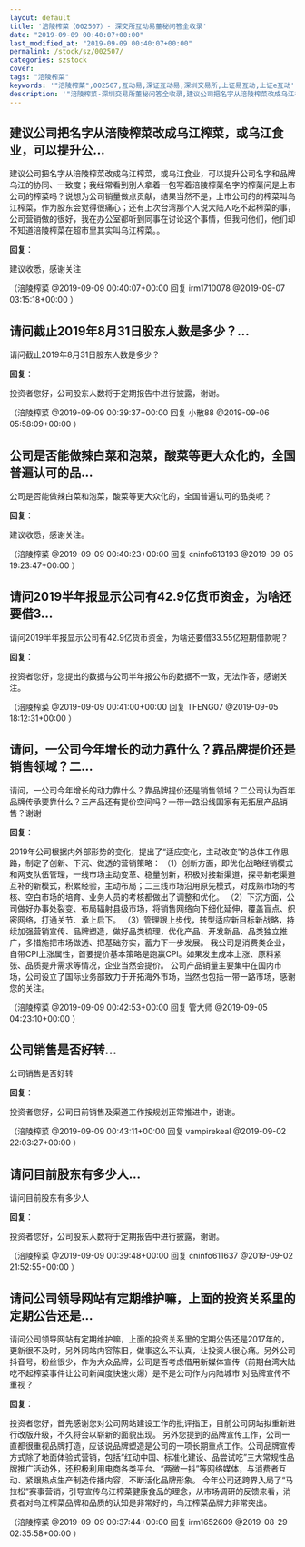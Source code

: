 ```yaml
---
layout: default
title: '涪陵榨菜（002507）- 深交所互动易董秘问答全收录'
date: "2019-09-09 00:40:07+00:00"
last_modified_at: "2019-09-09 00:40:07+00:00"
permalink: /stock/sz/002507/
categories: szstock
cover: 
tags: "涪陵榨菜"
keywords: '"涪陵榨菜",002507,互动易,深证互动易,深圳交易所,上证易互动,上证e互动'
description: '"涪陵榨菜-深圳交易所董秘问答全收录,建议公司把名字从涪陵榨菜改成乌江榨菜，或乌江食业，可以提升公司名字和品牌乌江的协同、一致度；我经常看到别人拿着一包写着涪陵榨菜名字的榨菜问是上市公司的榨菜吗？说想为公司销量做点贡献，结果当然不是，上市公司的的榨菜叫乌江榨菜，作为股东会觉得很痛心；还有上次台湾那个人说大陆人吃不起榨菜的事，公司营销做的很好，我在办公室都听到同事在讨论这个事情，但我问他们，他们却不知道涪陵榨菜在超市里其实叫乌江榨菜。。"'
---
```


## 建议公司把名字从涪陵榨菜改成乌江榨菜，或乌江食业，可以提升公...

建议公司把名字从涪陵榨菜改成乌江榨菜，或乌江食业，可以提升公司名字和品牌乌江的协同、一致度；我经常看到别人拿着一包写着涪陵榨菜名字的榨菜问是上市公司的榨菜吗？说想为公司销量做点贡献，结果当然不是，上市公司的的榨菜叫乌江榨菜，作为股东会觉得很痛心；还有上次台湾那个人说大陆人吃不起榨菜的事，公司营销做的很好，我在办公室都听到同事在讨论这个事情，但我问他们，他们却不知道涪陵榨菜在超市里其实叫乌江榨菜。。

**回复**：

建议收悉，感谢关注 

（涪陵榨菜  @2019-09-09 00:40:07+00:00 回复 irm1710078  @2019-09-07 03:15:18+00:00 ）

## 请问截止2019年8月31日股东人数是多少？...

请问截止2019年8月31日股东人数是多少？

**回复**：

投资者您好，公司股东人数将于定期报告中进行披露，谢谢。 

（涪陵榨菜  @2019-09-09 00:39:37+00:00 回复 小散88  @2019-09-06 05:58:09+00:00 ）

## 公司是否能做辣白菜和泡菜，酸菜等更大众化的，全国普遍认可的品...

公司是否能做辣白菜和泡菜，酸菜等更大众化的，全国普遍认可的品类呢？

**回复**：

建议收悉，感谢关注。 

（涪陵榨菜  @2019-09-09 00:40:23+00:00 回复 cninfo613193  @2019-09-05 19:23:47+00:00 ）

## 请问2019半年报显示公司有42.9亿货币资金，为啥还要借3...

请问2019半年报显示公司有42.9亿货币资金，为啥还要借33.55亿短期借款呢？

**回复**：

投资者您好，您提出的数据与公司半年报公布的数据不一致，无法作答，感谢关注。 

（涪陵榨菜  @2019-09-09 00:41:00+00:00 回复 TFENG07  @2019-09-05 18:12:31+00:00 ）

## 请问，一公司今年增长的动力靠什么？靠品牌提价还是销售领域？二...

请问，一公司今年增长的动力靠什么？靠品牌提价还是销售领域？二公司认为百年品牌传承要靠什么？三产品还有提价空间吗？一带一路沿线国家有无拓展产品销售？谢谢

**回复**：

2019年公司根据内外部形势的变化，提出了“适应变化，主动改变”的总体工作思路，制定了创新、下沉、做透的营销策略：
（1）创新方面，即优化战略经销模式和两支队伍管理，一线市场主动变革、稳量创新，积极对接新渠道，探寻新老渠道互补的新模式，积累经验，主动布局；二三线市场沿用原先模式，对成熟市场的考核、空白市场的培育、业务人员的考核都做出了调整和优化。
（2）下沉方面，公司做好办事处裂变、布局辐射县级市场，将销售网络向下细化延伸，覆盖盲点、织密网络，打通关节、承上启下。
（3）管理跟上步伐，转型适应新目标新战略，持续加强营销宣传、品牌塑造，做好品类梳理，优化产品、开发新品、品类独立推广，多措施把市场做透、把基础夯实，蓄力下一步发展。
我公司是消费类企业，自带CPI上涨属性，首要提价基本策略是跑赢CPI。如果发生成本上涨、原料紧张、品质提升需求等情况，企业当然会提价。
公司产品销量主要集中在国内市场，公司设立了国际业务部致力于开拓海外市场，当然也包括一带一路市场，感谢您的关注。 

（涪陵榨菜  @2019-09-09 00:42:53+00:00 回复 管大师  @2019-09-05 04:23:10+00:00 ）

## 公司销售是否好转...

公司销售是否好转

**回复**：

投资者您好，公司目前销售及渠道工作按规划正常推进中，谢谢。 

（涪陵榨菜  @2019-09-09 00:43:11+00:00 回复 vampirekeal  @2019-09-02 22:03:27+00:00 ）

## 请问目前股东有多少人...

请问目前股东有多少人

**回复**：

投资者您好，公司股东人数将于定期报告中进行披露，谢谢。 

（涪陵榨菜  @2019-09-09 00:39:48+00:00 回复 cninfo611637  @2019-09-02 21:52:55+00:00 ）

## 请问公司领导网站有定期维护嘛，上面的投资关系里的定期公告还是...

请问公司领导网站有定期维护嘛，上面的投资关系里的定期公告还是2017年的，更新很不及时，另外网站内容陈旧，做事这么不认真，让投资人很心痛。另外公司抖音号，粉丝很少，作为大众品牌，公司是否考虑借用新媒体宣传（前期台湾大陆吃不起榨菜事件让公司新闻度快速火爆）是不是公司作为内陆城市 对品牌宣传不重视？

**回复**：

投资者您好，首先感谢您对公司网站建设工作的批评指正，目前公司网站拟重新进行改版升级，不久将会以崭新的面貌出现。
另外您提到的品牌宣传工作，公司一直都很重视品牌打造，应该说品牌塑造是公司的一项长期重点工作。公司品牌宣传方式除了地面体验式营销，包括“红动中国、标准化建设、品尝试吃”三大常规性品牌推广活动外，还积极利用电商各类平台、“两微一抖”等网络媒体，与消费者互动、紧跟热点生产制造传播内容，不断活化品牌形象。
今年公司还跨界入局了“马拉松”赛事营销，引导宣传乌江榨菜健康食品的理念，从市场调研的反馈来看，消费者对乌江榨菜品牌和品质的认知是非常好的，乌江榨菜品牌力非常突出。 

（涪陵榨菜  @2019-09-09 00:37:44+00:00 回复 irm1652609  @2019-08-29 02:35:58+00:00 ）

